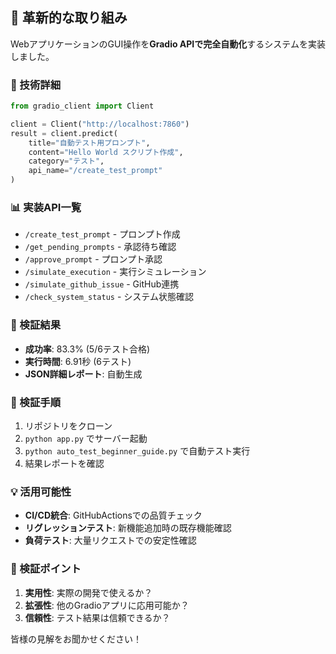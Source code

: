 ## 🚀 革新的な取り組み

WebアプリケーションのGUI操作を**Gradio APIで完全自動化**するシステムを実装しました。

### 🔧 技術詳細
```python
from gradio_client import Client

client = Client("http://localhost:7860")
result = client.predict(
    title="自動テスト用プロンプト",
    content="Hello World スクリプト作成", 
    category="テスト",
    api_name="/create_test_prompt"
)
```

### 📊 実装API一覧
- `/create_test_prompt` - プロンプト作成
- `/get_pending_prompts` - 承認待ち確認
- `/approve_prompt` - プロンプト承認  
- `/simulate_execution` - 実行シミュレーション
- `/simulate_github_issue` - GitHub連携
- `/check_system_status` - システム状態確認

### 🎯 検証結果
- **成功率**: 83.3% (5/6テスト合格)
- **実行時間**: 6.91秒 (6テスト)
- **JSON詳細レポート**: 自動生成

### 🧪 検証手順
1. リポジトリをクローン
2. `python app.py` でサーバー起動
3. `python auto_test_beginner_guide.py` で自動テスト実行
4. 結果レポートを確認

### 💡 活用可能性
- **CI/CD統合**: GitHubActionsでの品質チェック
- **リグレッションテスト**: 新機能追加時の既存機能確認
- **負荷テスト**: 大量リクエストでの安定性確認

### 🤔 検証ポイント
1. **実用性**: 実際の開発で使えるか？
2. **拡張性**: 他のGradioアプリに応用可能か？
3. **信頼性**: テスト結果は信頼できるか？

皆様の見解をお聞かせください！